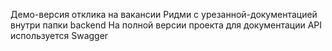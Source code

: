 Демо-версия отклика на вакансии
Ридми с урезанной-документацией внутри папки backend
На полной версии проекта для документации API используется Swagger
